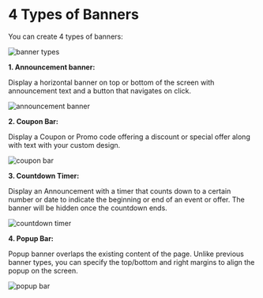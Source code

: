 # 4 Types of Banners

You can create 4 types of banners:

![banner types](https://raw.githubusercontent.com/profy-shopify/profy-shopify.github.io/main/assets/page2/banner_types.png)

**1. Announcement banner:**

Display a horizontal banner on top or bottom of the screen with announcement text and a button that navigates on click.

![announcement banner](https://raw.githubusercontent.com/profy-shopify/profy-shopify.github.io/main/assets/page2/banner.png)


**2. Coupon Bar:**

Display a Coupon or Promo code offering a discount or special offer along with text with your custom design.

![coupon bar](https://raw.githubusercontent.com/profy-shopify/profy-shopify.github.io/main/assets/page2/coupon_bar.png)

**3. Countdown Timer:**

Display an Announcement with a timer that counts down to a certain number or date to indicate the beginning or end of an event or offer. The banner will be hidden once the countdown ends.

![countdown timer](https://raw.githubusercontent.com/profy-shopify/profy-shopify.github.io/main/assets/page2/countdown_timer.png)

**4. Popup Bar:**

Popup banner overlaps the existing content of the page. Unlike previous banner types, you can specify the top/bottom and right margins to align the popup on the screen.

![popup bar](https://raw.githubusercontent.com/profy-shopify/profy-shopify.github.io/main/assets/page2/popup_bar.png)
